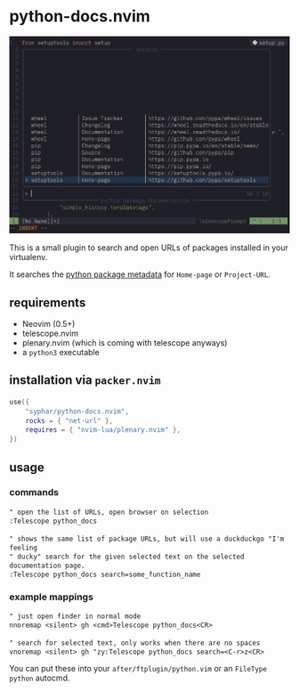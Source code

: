 # python-docs.nvim

![python-docs.nvim DEMO](assets/example.png "python-docs.nvim DEMO")

This is a small plugin to search and open URLs of packages installed in your
virtualenv.

It searches the [python package metadata](https://peps.python.org/pep-0345/) for
`Home-page` or `Project-URL`.

## requirements

* Neovim (0.5+)
* telescope.nvim
* plenary.nvim (which is coming with telescope anyways)
* a `python3` executable

## installation via `packer.nvim`

```lua
use({
    "syphar/python-docs.nvim",
    rocks = { "net-url" },
    requires = { "nvim-lua/plenary.nvim" },
})
```

## usage

### commands

```vim
" open the list of URLs, open browser on selection
:Telescope python_docs

" shows the same list of package URLs, but will use a duckduckgo "I'm feeling
" ducky" search for the given selected text on the selected documentation page.
:Telescope python_docs search=some_function_name
```

### example mappings

```vim
" just open finder in normal mode
nnoremap <silent> gh <cmd>Telescope python_docs<CR>

" search for selected text, only works when there are no spaces
vnoremap <silent> gh "zy:Telescope python_docs search=<C-r>z<CR>
```

You can put these into your `after/ftplugin/python.vim` or an `FileType python` autocmd.

